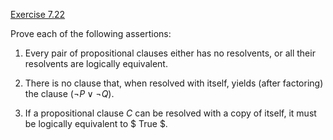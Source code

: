 [Exercise 7.22](7-22/)

Prove each of the following assertions:

1.  Every pair of propositional clauses either has no resolvents, or all
    their resolvents are logically equivalent.

2.  There is no clause that, when resolved with itself, yields
    (after factoring) the clause $(\lnot P \lor \lnot Q)$.

3.  If a propositional clause $C$ can be resolved with a copy of itself,
    it must be logically equivalent to $ True $.

